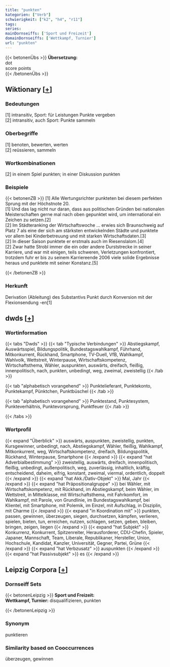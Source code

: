 ```yaml
---
title: "punkten"
kategorien: ["Verb"]
schwierigkeit: ["k2", "h4", "r11"]
tags:
series:
mainDornseiffs: ['Sport und Freizeit']
domainDornseiffs: ['Wettkampf, Turnier']
url: "punkten"
---
```


{{< betonenÜbs >}}
**Übersetzung:**  
dot  
score points  
{{< /betonenÜbs >}}

## Wiktionary [[+](https://de.wiktionary.org/wiki/punkten)]

### Bedeutungen
[1] intransitiv, Sport: für Leistungen Punkte vergeben  
[2] intransitiv, auch Sport: Punkte sammeln  

### Oberbegriffe
[1] benoten, bewerten, werten  
[2] reüssieren, sammeln  

### Wortkombinationen
[2] in einem Spiel punkten; in einer Diskussion punkten  

### Beispiele
{{< betonenZB >}}
[1] Alle Wertungsrichter punkteten bei diesem perfekten Sprung mit der Höchstnote 20.  
[1] Und das lag nicht nur daran, dass aus politischen Gründen bei nationalen Meisterschaften gerne mal nach oben gepunktet wird, um international ein Zeichen zu setzen.[2]  
[2] Im Städteranking der Wirtschaftswoche … erwies sich Braunschweig auf Platz 7 als eine der sich am stärksten entwickelnden Städte und punktete vor allem bei Kinderbetreuung und mit starken Wirtschaftsdaten.[3]  
[2] In dieser Saison punktete er erstmals auch im Riesenslalom.[4]  
[2] Zwar hatte Strobl immer die ein oder andere Durststrecke in seiner Karriere, und war mit einigen, teils schweren, Verletzungen konfrontiert, trotzdem fuhr er bis zu seinem Karriereende 2006 viele solide Ergebnisse heraus und punktete mit seiner Konstanz.[5]  

{{< /betonenZB >}}
### Herkunft
Derivation (Ableitung) des Substantivs Punkt durch Konversion mit der Flexionsendung -en[1]  



## dwds [[+](https://www.dwds.de/wb/punkten)]

### Wortinformation
{{< tabs "Dwds" >}}
{{< tab "Typische Verbindungen" >}}
Abstiegskampf, Auswärtsspiel, Bildungspolitik, Bundestagswahlkampf, Führhand, Mitkonkurrent, Rückhand, Smartphone, TV-Duell, VfB, Wahlkampf, Wahlvolk, Wettstreit, Winterpause, Wirtschaftskompetenz, Wirtschaftsthema, Wähler, auspunkten, auswärts, dreifach, fleißig, innenpolitisch, nach, punkten, unbedingt, weg, zweimal, zweistellig
{{< /tab >}}

{{< tab "alphabetisch vorangehend" >}}
Punktelieferant, Punktekonto, Punktekampf, Pünktchen, Punktbüschel
{{< /tab >}}

{{< tab "alphabetisch vorangehend" >}}
Punktestand, Punktesystem, Punkteverhältnis, Punktevorsprung, Punktfeuer
{{< /tab >}}

{{< /tabs >}}

### Wortprofil
{{< expand "Überblick" >}} auswärts, auspunkten, zweistellig, punkten, Kursgewinner, unbedingt, nach, Abstiegskampf, Wähler, fleißig, Wahlkampf, Mitkonkurrent, weg, Wirtschaftskompetenz, dreifach, Bildungspolitik, Rückhand, Winterpause, Smartphone {{< /expand >}}
{{< expand "hat Adverbialbestimmung" >}} zweistellig, auswärts, dreifach, innenpolitisch, fleißig, unbedingt, außenpolitisch, weg, zuverlässig, inhaltlich, kräftig, entscheidend, daheim, eifrig, konstant, zweimal, viermal, ordentlich, doppelt {{< /expand >}}
{{< expand "hat Akk./Dativ-Objekt" >}} Mal, Jahr {{< /expand >}}
{{< expand "hat Präpositionalgruppe" >}} bei Wähler, mit Wirtschaftskompetenz, mit Rückhand, im Abstiegskampf, beim Wähler, im Wettstreit, in Mittelklasse, mit Wirtschaftsthema, mit Fahrkomfort, im Wahlkampf, mit Parole, von Grundlinie, im Bundestagswahlkampf, bei Klientel, mit Smartphone, mit Polemik, im Einzel, mit Aufschlag, in Disziplin, mit Charme {{< /expand >}}
{{< expand "in Koordination mit" >}} punkten, passen, gewinnen, überzeugen, siegen, durchsetzen, kämpfen, verlieren, spielen, bieten, tun, erreichen, nutzen, schlagen, setzen, geben, bleiben, bringen, zeigen, liegen {{< /expand >}}
{{< expand "hat Subjekt" >}} Konkurrenz, Konkurrent, Spitzenreiter, Herausforderer, CDU-Chefin, Spieler, Japaner, Mannschaft, Team, Liberale, Republikaner, Hersteller, Union, Hochschule, Kandidat, Kanzler, Universität, Gegner, Partei, Grüne {{< /expand >}}
{{< expand "hat Verbzusatz" >}} auspunkten {{< /expand >}}
{{< expand "hat Passivsubjekt" >}} es {{< /expand >}}

## Leipzig Corpora [[+](https://corpora.uni-leipzig.de/en/res?word=punkten&corpusId=deu_newscrawl-public_2018)]

### Dornseiff Sets
{{< betonenLeipzig >}}
**Sport und Freizeit:**  
**Wettkampf, Turnier:** disqualifizieren, punkten  

{{< /betonenLeipzig >}}

### Synonym
punktieren


### Similarity based on Cooccurrences
überzeugen, gewinnen

